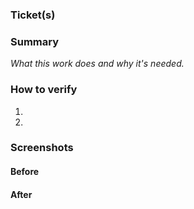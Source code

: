 ### Ticket(s)


### Summary
_What this work does and why it's needed._


### How to verify
1.
2.

### Screenshots


#### Before


#### After
